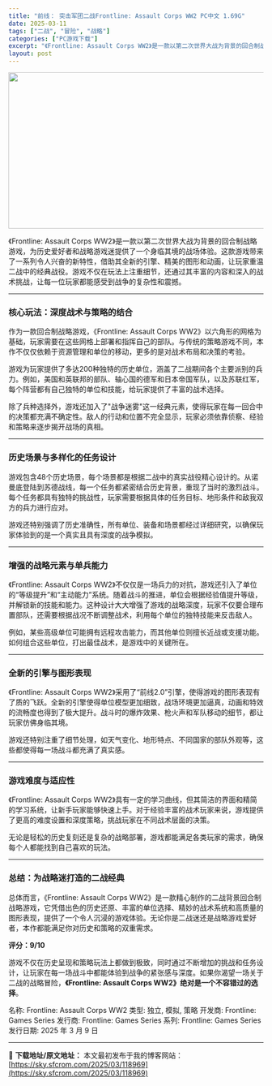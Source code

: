 ```yaml
---
title: "前线： 突击军团二战Frontline: Assault Corps WW2 PC中文 1.69G"
date: 2025-03-11
tags: ["二战", "冒险", "战略"]
categories: ["PC游戏下载"]
excerpt: "《Frontline: Assault Corps WW2》是一款以第二次世界大战为背景的回合制战略游戏，为历史爱好者和战略游戏迷提供了一个身临其境的战场体验。这款游戏带来了一系列令人兴奋的新特性，借助其全新的引擎、精美的图形和动画，让玩家重温二战中的经典战役。游戏不仅在玩法上注重细节，还通过其丰富&hellip;"
layout: post
---
```


<img class="aligncenter size-full wp-image-118973" src="https://sky.sfcrom.com/wp-content/uploads/2025/03/2025031115020090.webp" alt="" width="660" height="308" />

《Frontline: Assault Corps WW2》是一款以第二次世界大战为背景的回合制战略游戏，为历史爱好者和战略游戏迷提供了一个身临其境的战场体验。这款游戏带来了一系列令人兴奋的新特性，借助其全新的引擎、精美的图形和动画，让玩家重温二战中的经典战役。游戏不仅在玩法上注重细节，还通过其丰富的内容和深入的战术挑战，让每一位玩家都能感受到战争的复杂性和震撼。

<hr />

<h3><strong>核心玩法：深度战术与策略的结合</strong></h3>
作为一款回合制战略游戏，《Frontline: Assault Corps WW2》以六角形的网格为基础，玩家需要在这些网格上部署和指挥自己的部队。与传统的策略游戏不同，本作不仅仅依赖于资源管理和单位的移动，更多的是对战术布局和决策的考验。

游戏为玩家提供了多达200种独特的历史单位，涵盖了二战期间各个主要派别的兵力。例如，美国和英联邦的部队、轴心国的德军和日本帝国军队，以及苏联红军，每个阵营都有自己独特的单位和技能，给玩家提供了丰富的战术选择。

除了兵种选择外，游戏还加入了"战争迷雾"这一经典元素，使得玩家在每一回合中的决策都充满不确定性。敌人的行动和位置不完全显示，玩家必须依靠侦察、经验和策略来逐步揭开战场的真相。

<hr />

<h3><strong>历史场景与多样化的任务设计</strong></h3>
游戏包含48个历史场景，每个场景都是根据二战中的真实战役精心设计的。从诺曼底登陆到苏德战线，每一个任务都紧密结合历史背景，重现了当时的激烈战斗。每个任务都具有独特的挑战性，玩家需要根据具体的任务目标、地形条件和敌我双方的兵力进行应对。

游戏还特别强调了历史准确性，所有单位、装备和场景都经过详细研究，以确保玩家体验到的是一个真实且具有深度的战争模拟。

<hr />

<h3><strong>增强的战略元素与单兵能力</strong></h3>
《Frontline: Assault Corps WW2》不仅仅是一场兵力的对抗，游戏还引入了单位的“等级提升”和“主动能力”系统。随着战斗的推进，单位会根据经验值提升等级，并解锁新的技能和能力。这种设计大大增强了游戏的战略深度，玩家不仅要合理布置部队，还需要根据战况不断调整战术，利用每个单位的独特技能来反击敌人。

例如，某些高级单位可能拥有远程攻击能力，而其他单位则擅长近战或支援功能。如何组合这些单位，打出最佳战术，是游戏中的关键所在。

<hr />

<h3><strong>全新的引擎与图形表现</strong></h3>
《Frontline: Assault Corps WW2》采用了“前线2.0”引擎，使得游戏的图形表现有了质的飞跃。全新的引擎使得单位模型更加细致，战场环境更加逼真，动画和特效的流畅度也得到了极大提升。战斗时的爆炸效果、枪火声和军队移动的细节，都让玩家仿佛身临其境。

游戏还特别注重了细节处理，如天气变化、地形特点、不同国家的部队外观等，这些都使得每一场战斗都充满了真实感。

<hr />

<h3><strong>游戏难度与适应性</strong></h3>
《Frontline: Assault Corps WW2》具有一定的学习曲线，但其简洁的界面和精简的学习系统，让新手玩家能够快速上手。对于经验丰富的战术玩家来说，游戏提供了更高的难度设置和深度策略，挑战玩家在不同战术层面的决策。

无论是轻松的历史复刻还是复杂的战略部署，游戏都能满足各类玩家的需求，确保每个人都能找到自己喜欢的玩法。

<hr />

<h3><strong>总结：为战略迷打造的二战经典</strong></h3>
总体而言，《Frontline: Assault Corps WW2》是一款精心制作的二战背景回合制战略游戏，它凭借出色的历史还原、丰富的单位选择、精妙的战术系统和高质量的图形表现，提供了一个令人沉浸的游戏体验。无论你是二战迷还是战略游戏爱好者，本作都能满足你对历史和策略的双重需求。

<strong>评分：9/10</strong>

游戏不仅在历史呈现和策略玩法上都做到极致，同时通过不断增加的挑战和任务设计，让玩家在每一场战斗中都能体验到战争的紧张感与深度。如果你渴望一场关于二战的战略冒险，<strong>《Frontline: Assault Corps WW2》绝对是一个不容错过的选择</strong>。

名称: Frontline: Assault Corps WW2
类型: 独立, 模拟, 策略
开发商: Frontline: Games Series
发行商: Frontline: Games Series
系列: Frontline: Games Series
发行日期: 2025 年 3 月 9 日

---
📖 **下载地址/原文地址：** 本文最初发布于我的博客网站：[https://sky.sfcrom.com/2025/03/118969](https://sky.sfcrom.com/2025/03/118969)
